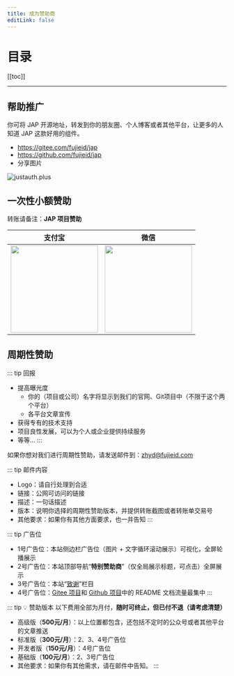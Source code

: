 ```yaml
---
title: 成为赞助商
editLink: false
---
```

# 目录

[[toc]]

----
  
## 帮助推广

你可将 JAP 开源地址，转发到你的朋友圈、个人博客或者其他平台，让更多的人知道 JAP 这款好用的组件。

- https://gitee.com/fujieid/jap
- https://github.com/fujieid/jap
- 分享图片    
<img src="/jap.jpeg" alt="justauth.plus" style="max-width:300px"/>


## 一次性小额赞助

转账请备注：**JAP 项目赞助** 

| 支付宝  | 微信  |
| :------------: | :------------: |
| <img src="https://gitee.com/yadong.zhang/static/raw/master/qrcode/zfb_code.png" width="200"/> | <img src="https://gitee.com/yadong.zhang/static/raw/master/qrcode/wx_code.png" width="200" /> |

## 周期性赞助

::: tip 回报
- 提高曝光度
    - 你的（项目或公司）名字将显示到我们的官网、Git项目中（不限于这个两个平台）
    - 各平台文章宣传
- 获得专有的技术支持
- 项目良性发展，可以为个人或企业提供持续服务
- 等等...
:::

如果你想对我们进行周期性赞助，请发送邮件到：zhyd@fujieid.com

::: tip 邮件内容
- Logo：请自行处理到合适
- 链接：公网可访问的链接
- 描述：一句话描述
- 版本：说明你选择的周期性赞助版本，并提供转账截图或者转账单交易号
- 其他要求：如果你有其他方面要求，也一并告知
:::

::: tip 广告位
- 1号广告位：本站侧边栏广告位（图片 + 文字循环滚动展示）<a-tag color="red">可视化，全屏轮播展示</a-tag>
- 2号广告位：本站顶部导航“**特别赞助商**”（仅全局展示标题，可点击）<a-tag color="blue">全屏展示</a-tag>
- 3号广告位：本站“[致谢](/thx)”栏目
- 4号广告位：[Gitee 项目](https://gitee.com/fujieid/jap)和 [Github 项目](https://github.com/fujieid/jap)中的 README 文档<a-tag color="red">流量最集中</a-tag>
:::

::: tip 💡 赞助版本
以下费用全部为月付，**随时可终止，但已付不退（请考虑清楚）**

- 高级版（**500元/月**）：以上位置都包含，还包括不定时的公众号或者其他平台的文章推送
- 标准版（**300元/月**）：2、3、4号广告位
- 开发者版（**150元/月**）：4号广告位
- 基础版（**100元/月**）：2、3号广告位
- 其他要求：如果你有其他需求，请在邮件中告知。
:::
